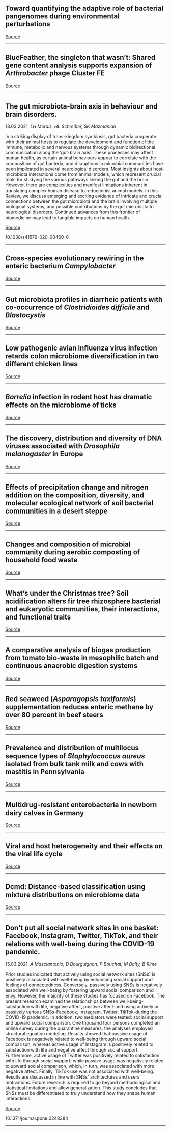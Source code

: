 ## Toward quantifying the adaptive role of bacterial pangenomes during environmental perturbations 

[Source](https://www.biorxiv.org/content/10.1101/2021.03.15.435471v1.abstract)

---

## BlueFeather, the singleton that wasn’t: Shared gene content analysis supports expansion of <em>Arthrobacter </em>phage Cluster FE

[Source](https://journals.plos.org/plosone/article?id=10.1371/journal.pone.0248418)

---

## The gut microbiota-brain axis in behaviour and brain disorders.
 18.03.2021, _LH Morais, HL Schreiber, SK Mazmanian_


In a striking display of trans-kingdom symbiosis, gut bacteria cooperate with their animal hosts to regulate the development and function of the immune, metabolic and nervous systems through dynamic bidirectional communication along the 'gut-brain axis'. These processes may affect human health, as certain animal behaviours appear to correlate with the composition of gut bacteria, and disruptions in microbial communities have been implicated in several neurological disorders. Most insights about host-microbiota interactions come from animal models, which represent crucial tools for studying the various pathways linking the gut and the brain. However, there are complexities and manifest limitations inherent in translating complex human disease to reductionist animal models. In this Review, we discuss emerging and exciting evidence of intricate and crucial connections between the gut microbiota and the brain involving multiple biological systems, and possible contributions by the gut microbiota to neurological disorders. Continued advances from this frontier of biomedicine may lead to tangible impacts on human health.

[Source](https://www.nature.com/articles/s41579-020-00460-0)

10.1038/s41579-020-00460-0

---

## Cross-species evolutionary rewiring in the enteric bacterium <em>Campylobacter</em>

[Source](https://www.biorxiv.org/content/10.1101/2021.03.15.435406v1.abstract)

---

## Gut microbiota profiles in diarrheic patients with co-occurrence of <em>Clostridioides difficile </em>and <em>Blastocystis</em>

[Source](https://journals.plos.org/plosone/article?id=10.1371/journal.pone.0248185)

---

## Low pathogenic avian influenza virus infection retards colon microbiome diversification in two different chicken lines

[Source](https://www.biorxiv.org/content/10.1101/2021.03.15.435422v1.abstract)

---

## <em>Borrelia</em> infection in rodent host has dramatic effects on the microbiome of ticks

[Source](https://www.biorxiv.org/content/10.1101/2021.03.15.435198v1.abstract)

---

## The discovery, distribution and diversity of DNA viruses associated with <em>Drosophila melanogaster</em> in Europe 

[Source](https://www.biorxiv.org/content/10.1101/2020.10.16.342956v2.abstract)

---

## Effects of precipitation change and nitrogen addition on the composition, diversity, and molecular ecological network of soil bacterial communities in a desert steppe

[Source](https://journals.plos.org/plosone/article?id=10.1371/journal.pone.0248194)

---

## Changes and composition of microbial community during aerobic composting of household food waste

[Source](https://www.biorxiv.org/content/10.1101/2021.03.12.435218v1.abstract)

---

## What’s under the Christmas tree? Soil acidification alters fir tree rhizosphere bacterial and eukaryotic communities, their interactions, and functional traits

[Source](https://www.biorxiv.org/content/10.1101/2021.03.16.435746v1.abstract)

---

## A comparative analysis of biogas production from tomato bio-waste in mesophilic batch and continuous anaerobic digestion systems

[Source](https://journals.plos.org/plosone/article?id=10.1371/journal.pone.0248654)

---

## Red seaweed (<em>Asparagopsis taxiformis</em>) supplementation reduces enteric methane by over 80 percent in beef steers

[Source](https://journals.plos.org/plosone/article?id=10.1371/journal.pone.0247820)

---

## Prevalence and distribution of multilocus sequence types of <em>Staphylococcus aureus</em> isolated from bulk tank milk and cows with mastitis in Pennsylvania

[Source](https://journals.plos.org/plosone/article?id=10.1371/journal.pone.0248528)

---

## Multidrug-resistant enterobacteria in newborn dairy calves in Germany

[Source](https://journals.plos.org/plosone/article?id=10.1371/journal.pone.0248291)

---

## Viral and host heterogeneity and their effects on the viral life cycle

[Source](https://www.nature.com/articles/s41579-020-00449-9)

---

## Dcmd: Distance-based classification using mixture distributions on microbiome data

[Source](https://journals.plos.org/ploscompbiol/article?id=10.1371/journal.pcbi.1008799)

---

## Don't put all social network sites in one basket: Facebook, Instagram, Twitter, TikTok, and their relations with well-being during the COVID-19 pandemic.
 15.03.2021, _A Masciantonio, D Bourguignon, P Bouchat, M Balty, B Rimé_


Prior studies indicated that actively using social network sites (SNSs) is positively associated with well-being by enhancing social support and feelings of connectedness. Conversely, passively using SNSs is negatively associated with well-being by fostering upward social comparison and envy. However, the majority of these studies has focused on Facebook. The present research examined the relationships between well-being-satisfaction with life, negative affect, positive affect-and using actively or passively various SNSs-Facebook, Instagram, Twitter, TikTok-during the COVID-19 pandemic. In addition, two mediators were tested: social support and upward social comparison. One thousand four persons completed an online survey during the quarantine measures; the analyses employed structural equation modeling. Results showed that passive usage of Facebook is negatively related to well-being through upward social comparison, whereas active usage of Instagram is positively related to satisfaction with life and negative affect through social support. Furthermore, active usage of Twitter was positively related to satisfaction with life through social support; while passive usage was negatively related to upward social comparison, which, in turn, was associated with more negative affect. Finally, TikTok use was not associated with well-being. Results are discussed in line with SNSs' architectures and users' motivations. Future research is required to go beyond methodological and statistical limitations and allow generalization. This study concludes that SNSs must be differentiated to truly understand how they shape human interactions.

[Source](https://journals.plos.org/plosone/article?id=10.1371/journal.pone.0248384)

10.1371/journal.pone.0248384

---

